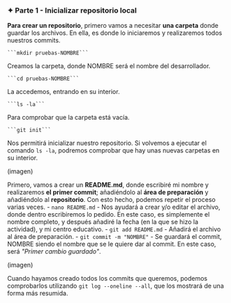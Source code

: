 ### ✦ Parte 1 - Inicializar repositorio local

**Para crear un repositorio**, primero vamos a necesitar **una carpeta** donde guardar los archivos. En ella, es donde lo iniciaremos y realizaremos todos nuestros commits.

	```mkdir pruebas-NOMBRE```
Creamos la carpeta, donde NOMBRE será el nombre del desarrollador. 

	```cd pruebas-NOMBRE```
La accedemos, entrando en su interior.

	```ls -la``` 
Para comprobar que la carpeta está vacía.

	```git init``` 
Nos permitirá inicializar nuestro repositorio. Si volvemos a ejecutar el comando `ls -la`, podremos comprobar que hay unas nuevas carpetas en su interior.

(imagen)

Primero, vamos a crear un **README.md**, donde escribiré mi nombre y realizaremos **el primer commit**; añadiéndolo al **área de preparación** y añadiéndolo al **repositorio**. Con esto hecho, podemos repetir el proceso varias veces.
	- ```nano README.md``` - Nos ayudará a crear y/o editar el archivo, donde dentro escribiremos lo pedido. En este caso, es simplemente el nombre completo, y después añadiré la fecha (en la que se hizo la actividad), y mi centro educativo.
	- ```git add README.md``` - Añadirá el archivo al área de preparación.
	- ```git commit -m "NOMBRE"``` - Se guardará el commit, NOMBRE siendo el nombre que se le quiere dar al commit. En este caso, será *"Primer cambio guardado"*. 

(imagen)

Cuando hayamos creado todos los commits que queremos, podemos comprobarlos utilizando ```git log --oneline --all```, que los mostrará de una forma más resumida.
